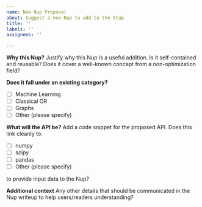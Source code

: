 ```yaml
---
name: New Nup Proposal
about: Suggest a new Nup to add to the Stup
title: ''
labels: ''
assignees: ''

---
```


**Why this Nup?**
Justify why this Nup is a useful addition. Is it self-contained and reusable? Does it cover a well-known concept from a non-optimization field?

**Does it fall under an existing category?**

- [ ] Machine Learning
- [ ] Classical OR
- [ ] Graphs
- [ ] Other (please specify)

**What will the API be?**
Add a code snippet for the proposed API. Does this link cleanly to:

- [ ] numpy
- [ ] scipy
- [ ] pandas
- [ ] Other (please specify)

to provide input data to the Nup?

**Additional context**
Any other details that should be communicated in the Nup writeup to help users/readers understanding?
